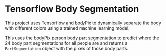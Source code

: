 # Tensorflow Body Segmentation

This project uses Tensorflow and bodyPix to dynamically separate the body with different colors using a trained machine learning model. 

This uses the bodyPix person body part segmentation to predict where the 24 body part segmentations for all people are and returns a `PartSegmentation` object with the pixels of those body parts. 

